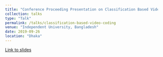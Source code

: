 ```yaml
---
title: "Conference Proceeding Presentation on Classification Based Video Coding"
collection: talks
type: "Talk"
permalink: /talks/classification-based-video-coding
venue: "Independent University, Bangladesh"
date: 2019-09-26
location: "Dhaka"
---
```


[Link to slides](https://drive.google.com/file/d/1QZN4u0ywpcazfQYGoPdTgfs3F4PWBlLH/view?usp=sharing)
